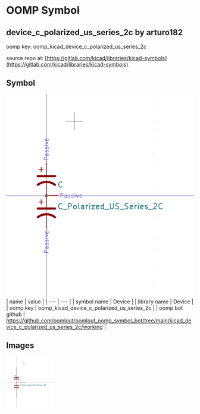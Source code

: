 # OOMP Symbol  
## device_c_polarized_us_series_2c  by arturo182  
  
oomp key: oomp_kicad_device_c_polarized_us_series_2c  
  
source repo at: [https://gitlab.com/kicad/libraries/kicad-symbols](https://gitlab.com/kicad/libraries/kicad-symbols)  
## Symbol  
  
[![working.png](working_600.png)](working.png)  
| name | value | 
| --- | --- | 
| symbol name | Device | 
| library name | Device | 
| oomp key | oomp_kicad_device_c_polarized_us_series_2c | 
| oomp bot github | https://github.com/oomlout/oomlout_oomp_symbol_bot/tree/main/kicad_device_c_polarized_us_series_2c/working | 
## Images  
  
[![working.png](working_140.png)](working.png)  
